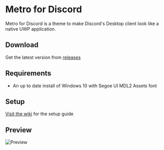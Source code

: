 # Metro for Discord
Metro for Discord is a theme to make Discord's Desktop client look like a native UWP application.

## Download
Get the latest version from [releases](https://github.com/TakosThings/Metro-for-Discord/releases/latest)

## Requirements
* An up to date install of Windows 10 with Segoe UI MDL2 Assets font

## Setup
[Visit the wiki](https://github.com/TakosThings/Metro-for-Discord/wiki/Setup-Guide) for the setup guide

## Preview
![Preview](https://i.imgur.com/qfCvxrB.png)
